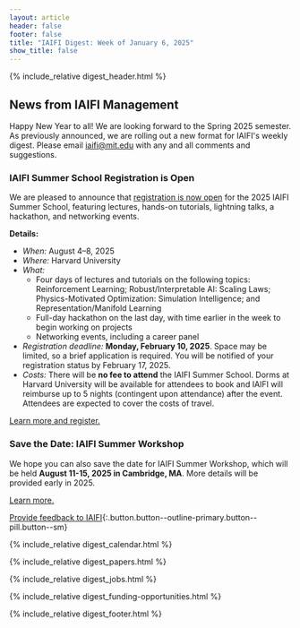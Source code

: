 ```yaml
---
layout: article
header: false
footer: false
title: "IAIFI Digest: Week of January 6, 2025"
show_title: false
--- 
```


{% include_relative digest_header.html %}

## News from IAIFI Management

Happy New Year to all! We are looking forward to the Spring 2025 semester. As previously announced, we are rolling out a new format for IAIFI's weekly digest. Please email [iaifi@mit.edu](mailto:iaifi@mit.edu) with any and all comments and suggestions.
 
### IAIFI Summer School Registration is Open

We are pleased to announce that [registration is now open](https://app.smartsheet.com/b/form/e8dcb6c8564a45d5a61cb0ecafec2bd4) for the 2025 IAIFI Summer School, featuring lectures, hands-on tutorials, lightning talks, a hackathon, and networking events.

**Details:**
- *When:* August 4–8, 2025
- *Where:* Harvard University
- *What:*
    - Four days of lectures and tutorials on the following topics: Reinforcement Learning; Robust/Interpretable AI: Scaling Laws; Physics-Motivated Optimization: Simulation Intelligence; and Representation/Manifold Learning 
    - Full-day hackathon on the last day, with time earlier in the week to begin working on projects
    - Networking events, including a career panel
- *Registration deadline:* **Monday, February 10, 2025**. Space may be limited, so a brief application is required. You will be notified of your registration status by February 17, 2025.
- *Costs:* There will be **no fee to attend** the IAIFI Summer School. Dorms at Harvard University will be available for attendees to book and IAIFI will reimburse up to 5 nights (contingent upon attendance) after the event. Attendees are expected to cover the costs of travel.

[Learn more and register.](https://iaifi.org/phd-summer-school) 

### Save the Date: IAIFI Summer Workshop
We hope you can also save the date for IAIFI Summer Workshop, which will be held **August 11-15, 2025 in Cambridge, MA**. More details will be provided early in 2025.

[Learn more.](https://iaifi.org/summer-workshop)


[Provide feedback to IAIFI](https://forms.gle/hk2mrqjaLY8nCZrE6){:.button.button--outline-primary.button--pill.button--sm}

{% include_relative digest_calendar.html %}

{% include_relative digest_papers.html %}
 
{% include_relative digest_jobs.html %}

{% include_relative digest_funding-opportunities.html %}

{% include_relative digest_footer.html %}
